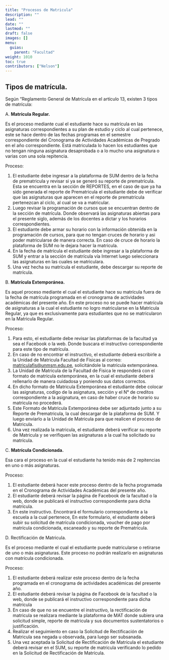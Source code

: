 ```yaml
---
title: "Procesos de Matricula"
description: ""
lead: ""
date: ""
lastmod: ""
draft: false
images: []
menu: 
  guias:
    parent: "Facultad"
weight: 1010
toc: true
contributors: ["Nelson"]
---
```

## Tipos de matrícula.

Según “Reglamento General de Matrícula en el artículo 13, existen 3 tipos de matrícula:

A.	**Matrícula Regular.**

 Es el proceso mediante cual el estudiante hace su matrícula en las asignaturas correspondientes a su plan de estudio y ciclo al cual pertenece, este se hace dentro de las fechas programas en el semestre correspondiente del Cronograma de Actividades Académicas de Pregrado en el año correspondiente. Está matriculada lo hacen los estudiantes que no tengan ninguna asignatura desaprobada o a lo mucho una asignatura o varias con una sola repitencia.

Proceso:

1.	El estudiante debe ingresar a la plataforma de SUM dentro de la fecha de prematricula y revisar si ya se generó su reporte de prematricula. Esta se encuentra en la sección de REPORTES, en el caso de que ya ha sido generada el reporte de Prematricula el estudiante debe de verificar que las asignaturas que aparecen en el reporte de prematricula pertenezcan al ciclo, al cual se va a matricular.
2.	Luego revisar la programación de cursos que se encuentran dentro de la sección de matrícula. Donde observará las asignaturas abiertas para el presente siglo, además de los docentes a dictar y los horarios correspondientes.
3.	El estudiante debe armar su horario con la información obtenida en la programación de cursos, para que no tengan cruces de horario y asi poder matricularse de manera correcta. En caso de cruce de horario la plataforma de SUM no le dejara hacer la matricula.
4.	En la fecha de matrícula el estudiante debe ingresar a la plataforma de SUM y entrar a la sección de matrícula vía Internet luego seleccionara las asignaturas en las cuales se matriculara.
5.	Una vez hecha su matrícula el estudiante, debe descargar su reporte de matrícula.



B.	**Matrícula Extemporánea.**

Es aquel proceso mediante el cual el estudiante hace su matrícula fuera de la fecha de matrícula programada en el cronograma de actividades académicas del presente año. En este proceso no se puede hacer matrícula de asignaturas a la cual el estudiante no logro matricularse en la Matricula Regular, ya que es exclusivamente para estudiantes que no se matricularon en la Matricula Regular.

Proceso:

1.	Para esto, el estudiante debe revisar las plataformas de la facultad ya sea el Facebook o la web. Donde buscara el instructivo correspondiente para este tipo de matrícula.
2.	En caso de no encontrar el instructivo, el estudiante deberá escribirle a la Unidad de Matricula Facultad de Fisicas al correo: matriculafis@unmsm.edu.pe, solicitándole la matricula extemporánea.
3.	La Unidad de Matricula de la Facultad de Fisica le responderá con el formato de matricula extemporánea, en la cual el estudiante deberá rellenarlo de manera cuidadosa y poniendo sus datos correctos.
4.	En dicho formato de Matricula Extemporánea el estudiante debe colocar las asignaturas, codigo de la asignatura, sección y el N° de creditos correspondiente a la asignatura, en caso de haber cruce de horario su matricula no procederá. 
5.	Este Formato de Matricula Extemporánea debe ser adjuntado junto a su Reporte de Prematricula, la cual descargar de la plataforma de SUM. Y luego enviarlo a la Unidad de Matricula para que realicen el proceso de Matricula.
6.	Una vez realizada la matricula, el estudiante deberá verificar su reporte de Matricula y se verifiquen las asignaturas a la cual ha solicitado su matrícula.

C.	**Matrícula Condicionada.**

Esa cara el proceso en la cual el estudiante ha tenido más de 2 repitencias en uno o más asignaturas.

Proceso:

1.	El estudiante deberá hacer este proceso dentro de la fecha programada en el Cronograma de Actividades Académicas del presente año.
2.	El estudiante deberá revisar la página de Facebook de la facultad o la web, donde se publicará el instructivo correspondiente para dicha matrícula.
3.	En este instructivo. Encontrará el formulario correspondiente a la escuela a la cual pertenece, En este formulario, el estudiante deberá subir su solicitud de matrícula condicionada, voucher de pago por matrícula condicionada, escaneado y su reporte de Prematricula.

D.	Rectificación de Matricula.

Es el proceso mediante el cual el estudiante puede matricularse o retirarse de uno o más asignaturas. Este proceso no podrán realizarlo en asignaturas con matrícula condicionada.

Proceso:

1.	El estudiante deberá realizar este proceso dentro de la fecha programada en el cronograma de actividades académicas del presente año.
2.	El estudiante deberá revisar la página de Facebook de la facultad o la web, donde se publicará el instructivo correspondiente para dicha matrícula
3.	En caso de que no se encuentre el instructivo, la rectificación de matricula se realizara mediante la plataforma de MAT donde subiera una solicitud simple, reporte de matricula y sus documentos sustentatorios o justificación.
4.	Realizar el seguimiento en caso la Solicitud de Rectificación de Matricula sea negada u observada, para luego ser subsanada.
5.	Una vez aceptada la Solicitud de Rectificación de Matricula el estudiante deberá revisar en el SUM, su reporte de matricula verificando lo pedido en la Solicitud de Rectificación de Matrícula. 
